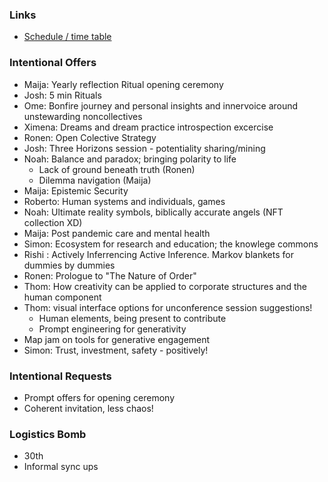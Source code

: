 
### Links
- [Schedule / time table](https://docs.google.com/spreadsheets/d/12GQaUCCpwq8pkU-s8R18koTE_NU9xKDk2G1ew1tUriY/edit?usp=sharing)

### Intentional Offers
- Maija: Yearly reflection Ritual opening ceremony
- Josh: 5 min Rituals
- Ome: Bonfire journey and personal insights and innervoice around unstewarding noncollectives
- Ximena: Dreams and dream practice introspection excercise
- Ronen: Open Colective Strategy 
- Josh: Three Horizons session - potentiality sharing/mining
- Noah: Balance and paradox; bringing polarity to life
	- Lack of ground beneath truth (Ronen)
	- Dilemma navigation (Maija)
- Maija: Epistemic Security
- Roberto: Human systems and individuals, games
- Noah: Ultimate reality symbols, biblically accurate angels (NFT collection XD)
- Maija: Post pandemic care and mental health
- Simon: Ecosystem for research and education; the knowlege commons
- Rishi : Actively Inferrencing Active Inference. Markov blankets for dummies by dummies
- Ronen: Prologue to "The Nature of Order"
- Thom: How creativity can be applied to corporate structures and the human component
- Thom: visual interface options for unconference session suggestions!
	- Human elements, being present to contribute
	- Prompt engineering for generativity
- Map jam on tools for generative engagement
- Simon: Trust, investment, safety - positively!

### Intentional Requests
- Prompt offers for opening ceremony
- Coherent invitation, less chaos!

### Logistics Bomb
- 30th
- Informal sync ups 
